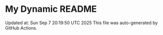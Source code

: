 # My Dynamic README
Updated at: Sun Sep  7 20:19:50 UTC 2025
This file was auto-generated by GitHub Actions.
